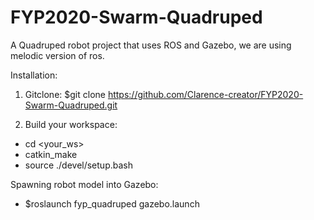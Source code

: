 # FYP2020-Swarm-Quadruped
A Quadruped robot project that uses ROS and Gazebo, we are using melodic version of ros.

Installation:

1. Gitclone: $git clone https://github.com/Clarence-creator/FYP2020-Swarm-Quadruped.git

2. Build your workspace:
- cd <your_ws>
- catkin_make
- source ./devel/setup.bash



Spawning robot model into Gazebo:

- $roslaunch fyp_quadruped gazebo.launch
